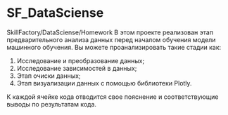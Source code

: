 # SF_DataSciense
SkillFactory/DataSciense/Homework
В этом проекте реализован этап предварительного анализа данных перед началом обучения модели машинного обучения.
Вы можете проанализировать такие стадии как:
1) Исследование и преобразование данных;
2) Исследование зависимостей в данных;
3) Этап очиски данных;
4) Этап визуализации данных с помощью библиотеки Plotly.

К каждой ячейке кода отводится свое пояснение и соответствующие выводы по результатам кода.  
